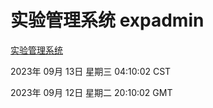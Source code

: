 # 实验管理系统 expadmin
[实验管理系统](http://:56808/expadmin-782313d2-e1b1-4ea7-932e-3a55e6a1a4d0/)

2023年 09月 13日 星期三 04:10:02 CST

2023年 09月 12日 星期二 20:10:02 GMT
